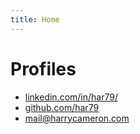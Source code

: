 ```yaml
---
title: Home
---
```


# Profiles

[//]: # "TODO: add icons"

- [linkedin.com/in/har79/](https://www.linkedin.com/in/har79/)
- [github.com/har79](https://github.com/har79)
- <mail@harrycameron.com>
